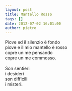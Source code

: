 ```yaml
---
layout: post
title: Mantello Rosso
tags: []
date: 2012-07-02 16:01:00
author: pietro
---
```

Piove ed il silenzio è fondo<br/>piove e il mio mantello è rosso<br/>copre un me pensando<br/>copre un me commosso.<br/><br/>Son sentieri<br/>i desideri<br/>son difficili<br/>i misteri.

